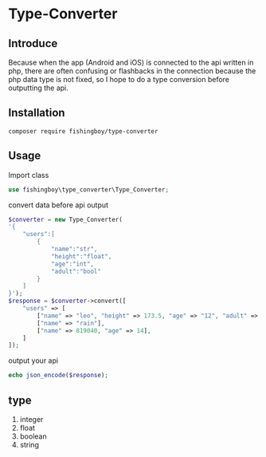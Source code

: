 # Type-Converter

## Introduce
Because when the app (Android and iOS) is connected to the api written in php, there are often confusing or flashbacks in the connection because the php data type is not fixed, so I hope to do a type conversion before outputting the api.

## Installation
```
composer require fishingboy/type-converter
```

## Usage

Import class
```php
use fishingboy\type_converter\Type_Converter;
```

convert data before api output
```php
$converter = new Type_Converter(
'{
    "users":[
        {
            "name":"str",
            "height":"float",
            "age":"int",
            "adult":"bool"
        }
    ]
}');
$response = $converter->convert([
    "users" => [
        ["name" => "leo", "height" => 173.5, "age" => "12", "adult" => false],
        ["name" => "rain"],
        ["name" => 819040, "age" => 14],
    ]
]);
```

output your api
```php
echo json_encode($response);
```

## type
1. integer
2. float
3. boolean
4. string